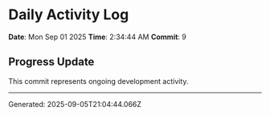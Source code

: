# Daily Activity Log

**Date**: Mon Sep 01 2025
**Time**: 2:34:44 AM
**Commit**: 9

## Progress Update

This commit represents ongoing development activity.

---
Generated: 2025-09-05T21:04:44.066Z
